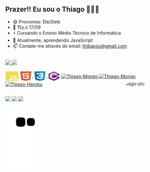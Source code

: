 ## Prazer!! Eu sou o Thiago 👋🙋‍♂️

- 😄 Pronomes: Ele/Dele
- 🎂 15y.o 17/09
- ⚡ Cursando o Ensino Médio Técnico de Informática
- 🌱 Atualmente, aprendendo JavaScript
- 📫 Contate-me através do email: thibapso@gmail.com

## <div align="center">
  <a href="https://github.com/thiagobapsoares">
  <img height="167em" src="https://github-readme-stats.vercel.app/api?username=thiagobapsoares&show_icons=true&theme=dark&include_all_commits=true&count_private=true"/>
  <img height="167em" src="https://github-readme-stats.vercel.app/api/top-langs/?username=thiagobapsoares&layout=compact&langs_count=7&theme=dark"/>
   </div>

<div style="display: inline_block"><br>
  <img align="center" alt="Thiago-Js" height="30" width="40" src="https://raw.githubusercontent.com/devicons/devicon/master/icons/javascript/javascript-plain.svg">
  <img align="center" alt="Thiago-HTML" height="30" width="40" src="https://raw.githubusercontent.com/devicons/devicon/master/icons/html5/html5-original.svg">
  <img align="center" alt="Thiago-CSS" height="30" width="40" src="https://raw.githubusercontent.com/devicons/devicon/master/icons/css3/css3-original.svg">
  <img align="center" alt="Thiago-Csharp" height="30" width="40" src="https://raw.githubusercontent.com/devicons/devicon/master/icons/csharp/csharp-original.svg">
  <img align="center" alt="Thiago-Mongo" height="30" width="40" src="https://cdn.jsdelivr.net/gh/devicons/devicon/icons/vscode/vscode-original.svg">
  <img align="center" alt="Thiago-Mongo" height="30" width="40" src="https://cdn.jsdelivr.net/gh/devicons/devicon/icons/mongodb/mongodb-original.svg">
  <img align="center" alt="Thiago-Heroku" height="30" width="40" src="https://cdn.jsdelivr.net/gh/devicons/devicon/icons/heroku/heroku-plain.svg">
  
  <img align="right" alt="Thiago-pic" height="155" width="155" style="border-radius:65px;" src="https://cdn.discordapp.com/attachments/737435414859612180/957329314616057927/b4020950-ecd5-4487-bff1-9509bcb06d79.png">
</div>    
          
  ##

<div> 
  <a href="https://www.instagram.com/th_bapsoares/" target="_blank"><img src="https://img.shields.io/badge/-Instagram-%23E4405F?style=for-the-badge&logo=instagram&logoColor=white" target="_blank"></a>
  <a href = "https://twitter.com/thibapso"><img src="https://img.shields.io/badge/Twitter-1DA1F2?style=for-the-badge&logo=twitter&logoColor=white" target="_blank"></a>
  <a href = "mailto:thibapso@gmail.com"><img src="https://img.shields.io/badge/Gmail-D14836?style=for-the-badge&logo=gmail&logoColor=white" target="_blank"></a>
 
  ![Snake animation](https://github.com/Thiago-BSSoares/Thiago-BSSoares/blob/output/github-contribution-grid-snake.svg)
 
## </div>
